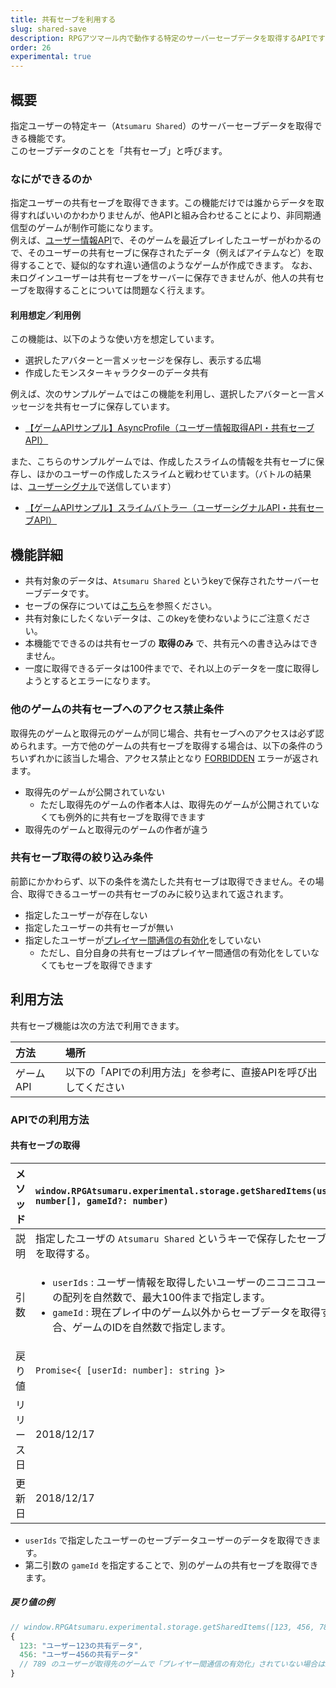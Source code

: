 ```yaml
---
title: 共有セーブを利用する
slug: shared-save
description: RPGアツマール内で動作する特定のサーバーセーブデータを取得するAPIです
order: 26
experimental: true
---
```


## 概要

指定ユーザーの特定キー（`Atsumaru Shared`）のサーバーセーブデータを取得できる機能です。  
このセーブデータのことを「共有セーブ」と呼びます。


### なにができるのか

指定ユーザーの共有セーブを取得できます。この機能だけでは誰からデータを取得すればいいのかわかりませんが、他APIと組み合わせることにより、非同期通信型のゲームが制作可能になります。  
例えば、[ユーザー情報API](/user)で、そのゲームを最近プレイしたユーザーがわかるので、そのユーザーの共有セーブに保存されたデータ（例えばアイテムなど）を取得することで、疑似的なすれ違い通信のようなゲームが作成できます。
なお、未ログインユーザーは共有セーブをサーバーに保存できませんが、他人の共有セーブを取得することについては問題なく行えます。

#### 利用想定／利用例
この機能は、以下のような使い方を想定しています。
- 選択したアバターと一言メッセージを保存し、表示する広場
- 作成したモンスターキャラクターのデータ共有

例えば、次のサンプルゲームではこの機能を利用し、選択したアバターと一言メッセージを共有セーブに保存しています。
- [【ゲームAPIサンプル】AsyncProfile（ユーザー情報取得API・共有セーブAPI）](https://game.nicovideo.jp/atsumaru/games/gm9291)

また、こちらのサンプルゲームでは、作成したスライムの情報を共有セーブに保存し、ほかのユーザーの作成したスライムと戦わせています。（バトルの結果は、[ユーザーシグナル](/signal)で送信しています）
- [【ゲームAPIサンプル】スライムバトラー（ユーザーシグナルAPI・共有セーブAPI）](https://game.nicovideo.jp/atsumaru/games/gm9294)


## 機能詳細

- 共有対象のデータは、`Atsumaru Shared` というkeyで保存されたサーバーセーブデータです。
 - セーブの保存については[こちら](/storage)を参照ください。
 - 共有対象にしたくないデータは、このkeyを使わないようにご注意ください。
- 本機能でできるのは共有セーブの **取得のみ** で、共有元への書き込みはできません。
- 一度に取得できるデータは100件までで、それ以上のデータを一度に取得しようとするとエラーになります。

### 他のゲームの共有セーブへのアクセス禁止条件

取得先のゲームと取得元のゲームが同じ場合、共有セーブへのアクセスは必ず認められます。一方で他のゲームの共有セーブを取得する場合は、以下の条件のうちいずれかに該当した場合、アクセス禁止となり [FORBIDDEN](/common/errors) エラーが返されます。

- 取得先のゲームが公開されていない
  - ただし取得先のゲームの作者本人は、取得先のゲームが公開されていなくても例外的に共有セーブを取得できます
- 取得先のゲームと取得元のゲームの作者が違う

### 共有セーブ取得の絞り込み条件

前節にかかわらず、以下の条件を満たした共有セーブは取得できません。その場合、取得できるユーザーの共有セーブのみに絞り込まれて返されます。

- 指定したユーザーが存在しない
- 指定したユーザーの共有セーブが無い
- 指定したユーザーが[プレイヤー間通信の有効化](/common/interplayer)をしていない
  - ただし、自分自身の共有セーブはプレイヤー間通信の有効化をしていなくてもセーブを取得できます

## 利用方法

共有セーブ機能は次の方法で利用できます。

方法 | 場所
:---|:---
ゲームAPI | 以下の「APIでの利用方法」を参考に、直接APIを呼び出してください


### APIでの利用方法

#### 共有セーブの取得

メソッド | `window.RPGAtsumaru.experimental.storage.getSharedItems(userIds: number[], gameId?: number)`
:---|:---
説明 | 指定したユーザの `Atsumaru Shared` というキーで保存したセーブデータを取得する。
引数 | <ul><li>`userIds` : ユーザー情報を取得したいユーザーのニコニコユーザーIDの配列を自然数で、最大100件まで指定します。</li><li>`gameId` : 現在プレイ中のゲーム以外からセーブデータを取得する場合、ゲームのIDを自然数で指定します。</li></ul>
戻り値 | `Promise<{ [userId: number]: string }>`
リリース日 | 2018/12/17
更新日 | 2018/12/17

- `userIds` で指定したユーザーのセーブデータユーザーのデータを取得できます。
- 第二引数の `gameId` を指定することで、別のゲームの共有セーブを取得できます。

##### 戻り値の例

```js
// window.RPGAtsumaru.experimental.storage.getSharedItems([123, 456, 789]) を実行
{
  123: "ユーザー123の共有データ",
  456: "ユーザー456の共有データ"
  // 789 のユーザーが取得先のゲームで「プレイヤー間通信の有効化」されていない場合は結果に含まれません！
}
```
